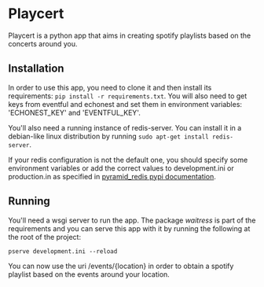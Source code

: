 # Playcert
Playcert is a python app that aims in creating spotify playlists based on the concerts around you.

## Installation
In order to use this app, you need to clone it and then install its requirements: `pip install -r requirements.txt`. You will also need to get keys from eventful and echonest and set them in environment variables: 'ECHONEST\_KEY' and 'EVENTFUL\_KEY'.

You'll also need a running instance of redis-server. You can install it in a debian-like linux distribution by running `sudo apt-get install redis-server`.

If your redis configuration is not the default one, you should specify some environment variables or add the correct values to development.ini or production.in as specified in [pyramid_redis pypi documentation](https://pypi.python.org/pypi/pyramid_redis).

## Running
You'll need a wsgi server to run the app. The package *waitress* is part of the requirements and you can serve this app with it by running the following at the root of the project:

```
pserve development.ini --reload
```

You can now use the uri /events/{location} in order to obtain a spotify playlist based on the events around your location.